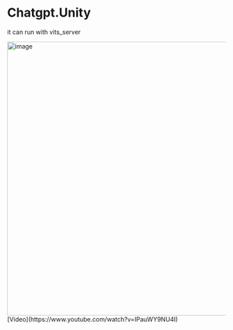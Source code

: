 # Chatgpt.Unity


it can run with vits_server

<img width="632" alt="image" src="https://user-images.githubusercontent.com/83059760/230445727-755fda94-fbde-4e7f-9c13-db30c1c5bc32.png">
<br>
[Video](https://www.youtube.com/watch?v=IPauWY9NU4I)
